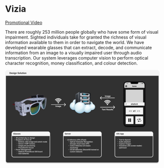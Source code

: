 # Vizia

[Promotional Video](https://www.youtube.com/watch?v=aw0gHmt1xBc)

There are roughly 253 million people globally who have some form of visual impairment. Sighted individuals take for granted the richness of visual information available to them in order to navigate the world. We have developed wearable glasses that can extract, decode, and communicate information from an image to a visually impaired user through audio transcription. Our system leverages computer vision to perform optical character recognition, money classification, and colour detection.

![](https://raw.githubusercontent.com/vizia-fydp/.github/main/profile/design_solution.png)